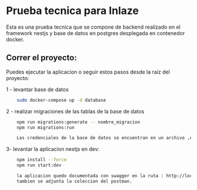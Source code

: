 # Prueba tecnica para Inlaze

Esta es una prueba tecnica que se compone de backend realizado en el framework nestjs y base de datos en postgres desplegada en contenedor docker.


## Correr el proyecto:

Puedes ejecutar la aplicacion o seguir estos pasos desde la raiz del proyecto:

1 - levantar base de datos
```sh
    sudo docker-compose up -d database
```

2 - realizar migraciones de las tablas de la base de datos
```sh
    npm run migrations:generate -- nombre_migracion
    npm run migrations:run

    Las credenciales de la base de datos se encuentran en un archivo ,env;en la raiz del proyecto se encuentra un archivo .envExample donde se encuentra el ejemplo de como se llaman las variables de entorno.
```

3- levantar la aplicacion nestjs en dev:
```sh
    npm install --force
    npm run start:dev

    la aplicacion quedo documentada con swagger en la ruta : http://localhost:3000/docs  para dev.
    tambien se adjunta la coleccion del postman.
```

